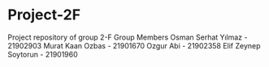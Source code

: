 # Project-2F
Project repository of group 2-F
Group Members
Osman Serhat Yılmaz - 21902903
Murat Kaan Ozbas - 21901670
Ozgur Abi - 21902358
Elif Zeynep Soytorun - 21901960